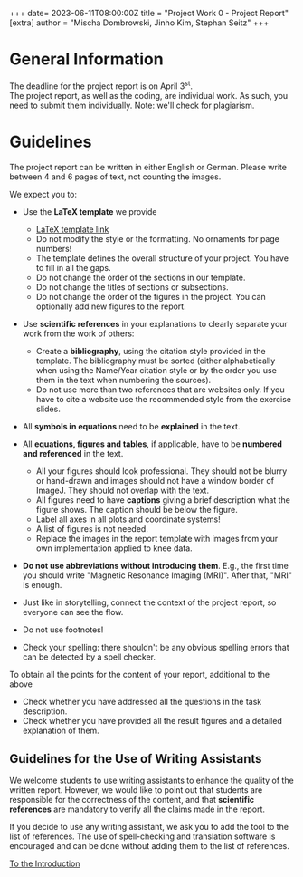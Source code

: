 +++
date= 2023-06-11T08:00:00Z
title = "Project Work 0 - Project Report"
[extra]
author = "Mischa Dombrowski, Jinho Kim, Stephan Seitz"
+++

# General Information

The deadline for the project report is on April 3<sup>st</sup>.\
The project report, as well as the coding, are individual work. As such, you need to submit them individually.
Note: we'll check for plagiarism.

# Guidelines

The project report can be written in either English or German. Please write between 4 and 6 pages of text, not counting the images.


We expect you to:

- Use the **LaTeX template** we provide
  - [LaTeX template link](https://github.com/mt2-erlangen/latex-template)
  - Do not modify the style or the formatting. No ornaments for page numbers!
  - The template defines the overall structure of your project. You have to fill in all the gaps.
  - Do not change the order of the sections in our template.
  - Do not change the titles of sections or subsections.
  - Do not change the order of the figures in the project. You can optionally add new figures to the report.


- Use **scientific references** in your explanations to clearly separate your work from the work of others:
  - Create a **bibliography**, using the citation style provided in the template.
      The bibliography must be sorted (either alphabetically when using the Name/Year citation style or
      by the order you use them in the text when numbering the sources).
  - Do not use more than two references that are websites only. If you have to cite a website use the recommended style from
    the exercise slides.


- All **symbols in equations** need to be **explained** in the text.
- All **equations, figures and tables**, if applicable, have to be **numbered and referenced** in the text.
  - All your figures should look professional.
  They should not be blurry or hand-drawn and images should not have a window border of ImageJ.
  They should not overlap with the text.
  - All figures need to have **captions** giving a brief description what the figure shows. The caption should be below the figure.
  - Label all axes in all plots and coordinate systems!
  - A list of figures is not needed.
  - Replace the images in the report template with images from your own implementation applied to knee data.


- **Do not use abbreviations without introducing them**. E.g., the first time you should write "Magnetic Resonance Imaging (MRI)".
After that, "MRI" is enough.
- Just like in storytelling, connect the context of the project report, so everyone can see the flow.
- Do not use footnotes!
- Check your spelling: there shouldn't be any obvious spelling errors that can be detected by a spell checker.

To obtain all the points for the content of your report, additional to the above

- Check whether you have addressed all the questions in the task description.
- Check whether you have provided all the result figures and a detailed explanation of them.

## Guidelines for the Use of Writing Assistants

We welcome students to use writing assistants to enhance the quality of the written report. However, we would like to point out that
students are responsible for the correctness of the content, and that **scientific references** are mandatory to verify all the claims made in the report.

If you decide to use any writing assistant, we ask you to add the tool to the list of references.
The use of spell-checking and translation software is encouraged and can be done without adding them to the list of references.    

[To the Introduction](../introduction)
